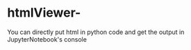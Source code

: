 # htmlViewer-
You can directly put html in python code and get the output in JupyterNotebook's console

